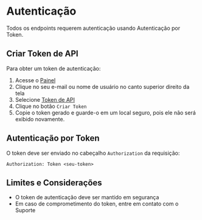 # Autenticação

Todos os endpoints requerem autenticação usando Autenticação por Token.

## Criar Token de API

Para obter um token de autenticação:

1. Acesse o [Painel](https://consultar.io/painel)
2. Clique no seu e-mail ou nome de usuário no canto superior direito da tela
3. Selecione [Token de API](https://consultar.io/painel/token/)
4. Clique no botão `Criar Token`
5. Copie o token gerado e guarde-o em um local seguro, pois ele não será exibido
   novamente.

## Autenticação por Token

O token deve ser enviado no cabeçalho `Authorization` da requisição:

`Authorization: Token <seu-token>`

## Limites e Considerações

- O token de autenticação deve ser mantido em segurança
- Em caso de comprometimento do token, entre em contato com o Suporte
